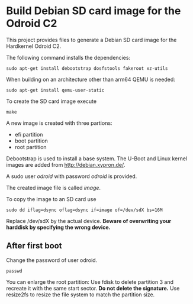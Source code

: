 Build Debian SD card image for the Odroid C2
============================================

This project provides files to generate a Debian SD card image
for the Hardkernel Odroid C2.

The following command installs the dependencies:

    sudo apt-get install debootstrap dosfstools fakeroot xz-utils

When building on an architecture other than arm64 QEMU is needed:

    sudo apt-get install qemu-user-static

To create the SD card image execute

    make

A new image is created with three partions:

- efi partition
- boot partition
- root partition

Debootstrap is used to install a base system.
The U-Boot and Linux kernel images are added from
http://debian.xypron.de/.

A sudo user *odroid* with password *odroid* is provided.

The created image file is called *image*.

To copy the image to an SD card use

    sudo dd iflag=dsync oflag=dsync if=image of=/dev/sdX bs=16M

Replace /dev/sdX by the actual device.
**Beware of overwriting your harddisk by specifying the wrong device.**

After first boot
----------------

Change the password of user odroid.

    passwd

You can enlarge the root partition: Use fdisk to delete partition 3 and recreate
it with the same start sector. **Do not delete the signature.**
Use resize2fs to resize the file system to match the partition size.
